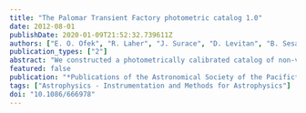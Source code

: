```yaml
---
title: "The Palomar Transient Factory photometric catalog 1.0"
date: 2012-08-01
publishDate: 2020-01-09T21:52:32.739611Z
authors: ["E. O. Ofek", "R. Laher", "J. Surace", "D. Levitan", "B. Sesar", "A. Horesh", "N. Law", "J. C. van Eyken", "S. R. Kulkarni", "T. A. Prince", "P. Nugent", "M. Sullivan", "O. Yaron", "A. Pickles", "M. Agüeros", "I. Arcavi", "L. Bildsten", "J. Bloom", "S. B. Cenko", "A. Gal-Yam", "C. Grillmair", "G. Helou", "M. M. Kasliwal", "D. Poznanski", "R. Quimby"]
publication_types: ["2"]
abstract: "We constructed a photometrically calibrated catalog of non-variable sources from the Palomar Transient Factory (PTF) observations. The first version of this catalog presented here, the PTF photometric catalog 1.0, contains calibrated R$_PTF$-filter magnitudes for ≈2.1 × 10$^7$ sources brighter than magnitude 19, over an area of ≈11,233 deg$^2$. The magnitudes are provided in the PTF photometric system, and the color of a source is required in order to convert these magnitudes into other magnitude systems. We estimate that the magnitudes in this catalog have a typical accuracy of about 0.02 mag with respect to magnitudes from the Sloan Digital Sky Survey. The median repeatability of our catalogtextquoterights magnitudes for stars between 15 and 16 mag, is about 0.01 mag and it is over 0.03 mag for 95% of the sources in this magnitude range. The main goal of this catalog is to provide reference magnitudes for photometric calibration of visible light observations. Subsequent versions of this catalog, which will be published incrementally online, will be extended to cover a larger sky area and will also include g$_PTF$-filter magnitudes, as well as variability and proper-motion information."
featured: false
publication: "*Publications of the Astronomical Society of the Pacific*"
tags: ["Astrophysics - Instrumentation and Methods for Astrophysics"]
doi: "10.1086/666978"
---
```



